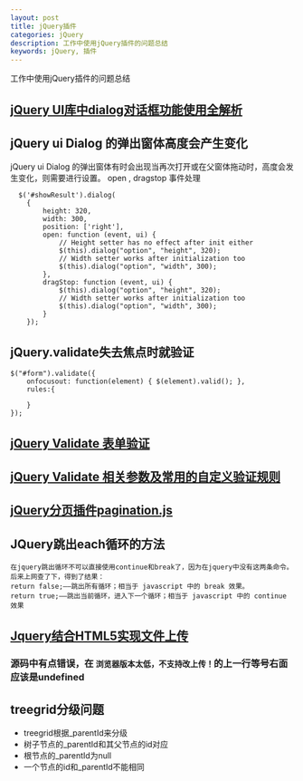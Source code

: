 ```yaml
---
layout: post
title: jQuery插件
categories: jQuery
description: 工作中使用jQuery插件的问题总结
keywords: jQuery, 插件
---
```


工作中使用jQuery插件的问题总结

## [jQuery UI库中dialog对话框功能使用全解析](http://www.jb51.net/article/82904.htm)
## jQuery ui Dialog 的弹出窗体高度会产生变化 
jQuery ui Dialog 的弹出窗体有时会出现当再次打开或在父窗体拖动时，高度会发生变化，则需要进行设置。
open , dragstop 事件处理
```
  $('#showResult').dialog(
	{ 
		height: 320, 
		width: 300, 
		position: ['right'],
        open: function (event, ui) {
            // Height setter has no effect after init either
            $(this).dialog("option", "height", 320);
            // Width setter works after initialization too
            $(this).dialog("option", "width", 300);
        },
        dragStop: function (event, ui) {
            $(this).dialog("option", "height", 320);
            // Width setter works after initialization too
            $(this).dialog("option", "width", 300);
        }
    });
```
## jQuery.validate失去焦点时就验证
```
$("#form").validate({  
    onfocusout: function(element) { $(element).valid(); },  
    rules:{  
          
    }   
});  
```
## [jQuery Validate 表单验证](http://www.runoob.com/jquery/jquery-plugin-validate.html)
## [jQuery Validate 相关参数及常用的自定义验证规则](http://blog.csdn.net/xh16319/article/details/9987847)
## [jQuery分页插件pagination.js](http://www.jq22.com/yanshi5697)
## JQuery跳出each循环的方法
```
在jquery跳出循环不可以直接使用continue和break了，因为在jquery中没有这两条命令。
后来上网查了下，得到了结果：
return false;——跳出所有循环；相当于 javascript 中的 break 效果。
return true;——跳出当前循环，进入下一个循环；相当于 javascript 中的 continue 效果
```
## [Jquery结合HTML5实现文件上传](http://www.jb51.net/article/68396.htm)
### 源码中有点错误，在 `浏览器版本太低，不支持改上传！`的上一行等号右面应该是undefined
## treegrid分级问题
- treegrid根据_parentId来分级
- 树子节点的_parentId和其父节点的id对应
- 根节点的_parentId为null
- 一个节点的id和_parentId不能相同